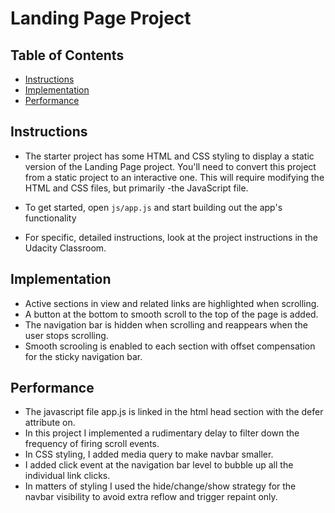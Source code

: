 # Landing Page Project

## Table of Contents

- [Instructions](#instructions)
- [Implementation](#implementation)
- [Performance](#performance)

## Instructions

* The starter project has some HTML and CSS styling to display a static version of the Landing Page project. You'll need to convert this project from a static project to an interactive one. This will require modifying the HTML and CSS files, but primarily -the JavaScript file.

* To get started, open `js/app.js` and start building out the app's functionality

* For specific, detailed instructions, look at the project instructions in the Udacity Classroom.

## Implementation

* Active sections in view and related links are highlighted when scrolling.
* A button at the bottom to smooth scroll to the top of the page is added.
* The navigation bar is hidden when scrolling and reappears when the user stops scrolling.
* Smooth scrooling is enabled to each section with offset compensation for the sticky navigation bar.

## Performance

* The javascript file app.js is linked in the html head section with the defer attribute on.
* In this project I implemented a rudimentary delay to filter down the frequency of firing scroll events.
* In CSS styling, I added media query to make navbar smaller.
* I added click event at the navigation bar level to bubble up all the individual link clicks. 
* In matters of styling I used the hide/change/show strategy for  the navbar visibility to avoid extra reflow and trigger repaint only.